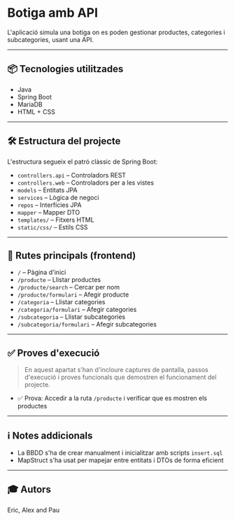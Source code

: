 # Botiga amb API

L'aplicació simula una botiga on es poden gestionar productes, categories i subcategories, usant una API.

---

## 📦 Tecnologies utilitzades

- Java
- Spring Boot    
- MariaDB  
- HTML + CSS

---

## 🛠️ Estructura del projecte

L'estructura segueix el patró clàssic de Spring Boot:

- `controllers.api` – Controladors REST  
- `controllers.web` – Controladors per a les vistes  
- `models` – Entitats JPA  
- `services` – Lògica de negoci  
- `repos` – Interfícies JPA  
- `mapper` – Mapper DTO  
- `templates/` – Fitxers HTML  
- `static/css/` – Estils CSS  

---

## 🔗 Rutes principals (frontend)

- `/` – Pàgina d'inici  
- `/producte` – Llistar productes  
- `/producte/search` – Cercar per nom  
- `/producte/formulari` – Afegir producte  
- `/categoria` – Llistar categories
- `/categoria/formulari` – Afegir categories  
- `/subcategoria` – Llistar subcategories
- `/subcategoria/formulari` – Afegir subcategories
---

## ✅ Proves d'execució

> En aquest apartat s'han d'incloure captures de pantalla, passos d'execució i proves funcionals que demostren el funcionament del projecte.

- ✅ Prova: Accedir a la ruta `/producte` i verificar que es mostren els productes

---

## ℹ️ Notes addicionals

- La BBDD s'ha de crear manualment i inicialitzar amb scripts `insert.sql`  
- MapStruct s'ha usat per mapejar entre entitats i DTOs de forma eficient  

---

## 🎓 Autors

Eric, Alex and Pau
